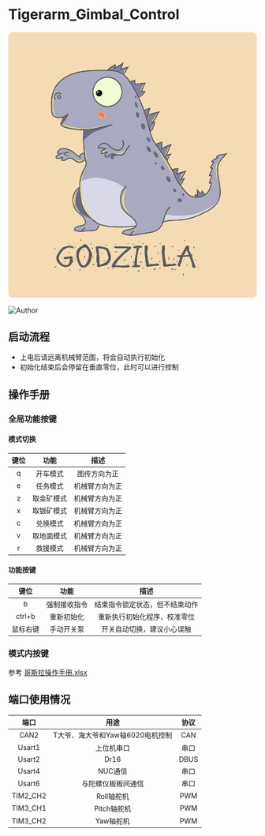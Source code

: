 # Tigerarm_Gimbal_Control
![Image text](image/godzilla.jpg)

![Author](https://img.shields.io/badge/Author-EnnisKoh-blue.svg "Author")
## 启动流程
  - 上电后请远离机械臂范围，将会自动执行初始化
  - 初始化结束后会停留在垂直零位，此时可以进行控制

## 操作手册
### 全局功能按键
#### 模式切换
| 键位 | 功能 | 描述 |
|:-:|:-:| :-: |
| q | 开车模式 | 图传方向为正 |
| e | 任务模式 | 机械臂方向为正 |
| z | 取金矿模式 | 机械臂方向为正 |
| x | 取银矿模式 | 机械臂方向为正 |
| c | 兑换模式 | 机械臂方向为正 |
| v | 取地面模式 | 机械臂方向为正 |
| r | 救援模式 | 机械臂方向为正 |

#### 功能按键
| 键位 | 功能 | 描述 |
|:-:|:-:| :-: |
| b | 强制接收指令 | 结束指令锁定状态，但不结束动作 |
| ctrl+b | 重新初始化 | 重新执行初始化程序，校准零位 |
| 鼠标右键 | 手动开关泵 | 开关自动切换，建议小心误触 |

### 模式内按键
参考 [哥斯拉操作手册.xlsx](哥斯拉操作手册.xlsx)

## 端口使用情况
| 端口 | 用途 | 协议 |
|:-:|:-:|:-:|
| CAN2 | T大爷、海大爷和Yaw轴6020电机控制 | CAN |
| Usart1 | 上位机串口 | 串口 |
| Usart2 | Dr16 | DBUS |
| Usart4 | NUC通信 | 串口 |
| Usart6 | 与陀螺仪板板间通信 | 串口 |
| TIM2_CH2 | Roll轴舵机 | PWM |
| TIM3_CH1 | Pitch轴舵机 | PWM |
| TIM3_CH2 | Yaw轴舵机 | PWM |



